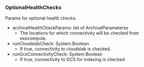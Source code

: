 ### OptionalHealthChecks
Params for optional health checks.

- archivalHealthCheckParams: list of ArchivalParameterss
  - The locations for which connectivity will be checked from exocompute.
- runCloudslabCheck: System.Boolean
  - If true, connectivity to cloudslab is checked.
- runGcsConnectivityCheck: System.Boolean
  - If true, connectivity to GCS for indexing is checked.
